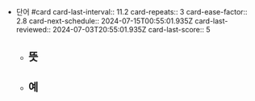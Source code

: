 - 단어 #card 
  card-last-interval:: 11.2
  card-repeats:: 3
  card-ease-factor:: 2.8
  card-next-schedule:: 2024-07-15T00:55:01.935Z
  card-last-reviewed:: 2024-07-03T20:55:01.935Z
  card-last-score:: 5
	- 뜻
		-
	- 예
		-